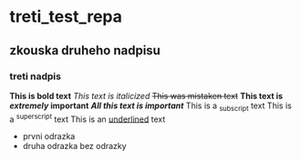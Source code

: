 # treti_test_repa
## zkouska druheho nadpisu
### treti nadpis
**This is bold text**
_This text is italicized_
~~This was mistaken text~~
**This text is _extremely_ important**
***All this text is important***
This is a <sub>subscript</sub> text
This is a <sup>superscript</sup> text
This is an <ins>underlined</ins> text
- prvni odrazka
- druha odrazka
bez odrazky